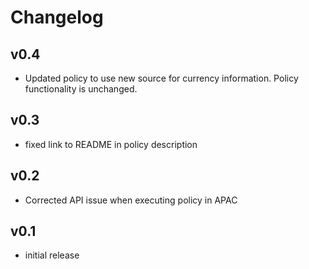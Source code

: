 # Changelog

## v0.4

- Updated policy to use new source for currency information. Policy functionality is unchanged.

## v0.3

- fixed link to README in policy description

## v0.2

- Corrected API issue when executing policy in APAC

## v0.1

- initial release
